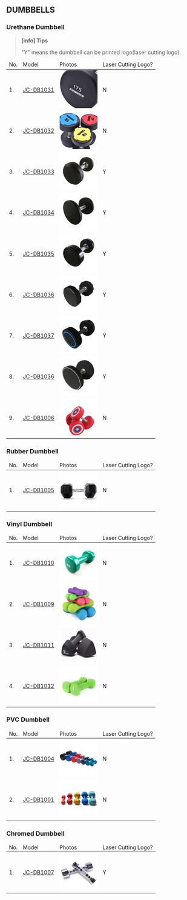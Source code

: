 ## DUMBBELLS

### Urethane Dumbbell 
> **[info] Tips**
> 
> "Y" means the dumbbell can be printed logo(laser cutting logo).

<table>
    <thead>
        <tr>
            <td>No.</td>
            <td>Model</td>
            <td>Photos</td>
            <td>Laser Cutting Logo?</td>
        </tr>
    </thead>
    <tbody>
        <tr>
            <td>1.</td>
            <td><a href="/products/free-weights/dumbbells/pu/intek_mode_db1031.md">JC-DB1031</a></td>
            <td><a href="/products/free-weights/dumbbells/pu/intek_mode_db1031.md"><img src="/imgs/DB/JC-DB1031/dumbbell_front_detail.jpg" width="100px" height="100px" /></a></td>
            <td>N</td>
        </tr>
        <tr>
            <td>2.</td>
            <td><a href="/products/free-weights/dumbbells/pu/chirus_xtrack_db1032.md">JC-DB1032</a></td>
            <td><a href="/products/free-weights/dumbbells/pu/chirus_xtrack_db1032.md"><img src="/imgs/DB/JC-DB1032/chirus_xtrack_front.jpg" width="100px" height="100px" /></a></td>
            <td>N</td>
        </tr>
        <tr>
            <td>3.</td>
            <td><a href="/products/free-weights/dumbbells/pu/urethane_precor_db1033.md">JC-DB1033</a></td>
            <td><a href="/products/free-weights/dumbbells/pu/urethane_precor_db1033.md"><img src="/imgs/DB/JC-DB1033/urethane_precor_db1033.jpg" width="100px" height="100px" /></a></td>
            <td>Y</td>
        </tr>
        <tr>
            <td>4.</td>
            <td><a href="/products/free-weights/dumbbells/pu/regular_round_head_db1034.md">JC-DB1034</a></td>
            <td><a href="/products/free-weights/dumbbells/pu/regular_round_head_db1034.md"><img src="/imgs/DB/JC-DB1034/round_head_db1034.jpg" width="100px" height="100px" /></a></td>
            <td>Y</td>
        </tr>
        <tr>
            <td>5.</td>
            <td><a href="/products/free-weights/dumbbells/pu/black_line_mode_db1035.md">JC-DB1035</a></td>
            <td><a href="/products/free-weights/dumbbells/pu/black_line_mode_db1035.md"><img src="/imgs/DB/JC-DB1035/round_head_line_db1035.jpg" width="100px" height="100px" /></a></td>
            <td>Y</td>
        </tr>
        <tr>
            <td>6.</td>
            <td><a href="/products/free-weights/dumbbells/pu/12_edges_mode_db1036.md">JC-DB1036</a></td>
            <td><a href="/products/free-weights/dumbbells/pu/12_edges_mode_db1036.md"><img src="/imgs/DB/JC-DB1036/12_head_db1036.jpg" width="100px" height="100px" /></a></td>
            <td>Y</td>
        </tr>
        <tr>
            <td>7.</td>
            <td><a href="/products/free-weights/dumbbells/pu/blue_line_mode_db1037.md">JC-DB1037</a></td>
            <td><a href="/products/free-weights/dumbbells/pu/blue_line_mode_db1037.md"><img src="/imgs/DB/JC-DB1037/round_blue_line_db1037.jpg" width="100px" height="100px" /></a></td>
            <td>Y</td>
        </tr>
        <tr>
            <td>8.</td>
            <td><a href="/products/free-weights/dumbbells/pu/white_line_mode_db1038.md">JC-DB1036</a></td>
            <td><a href="/products/free-weights/dumbbells/pu/white_line_mode_db1038.md"><img src="/imgs/DB/JC-DB1038/round_white_line_db1038.jpg" width="100px" height="100px" /></a></td>
            <td>Y</td>
        </tr>
        <tr>
            <td>9.</td>
            <td><a href="/products/free-weights/dumbbells/pu/american_cap_pu_db1006.md">JC-DB1006</a></td>
            <td><a href="/products/free-weights/dumbbells/pu/american_cap_pu_db1006.md"><img src="/imgs/DB/JC-DB1006/High-Quality-round-PU-Rubber-Dumbbell-In (4).jpg" width="100px" height="100px" /></a></td>
            <td>N</td>
        </tr>
    </tbody>
</table>

### Rubber Dumbbell 
<table>
    <thead>
        <tr>
            <td>No.</td>
            <td>Model</td>
            <td>Photos</td>
            <td>Laser Cutting Logo?</td>
        </tr>
    </thead>
    <tbody>
        <tr>
            <td>1.</td>
            <td><a href="/products/free-weights/dumbbells/rubber/hex_rubber_coated_db1005.md">JC-DB1005</a></td>
            <td><a href="/products/free-weights/dumbbells/rubber/hex_rubber_coated_db1005.md"><img src="/imgs/DB/JC-DB1005/Rubber-Hex-Dumbbell-Single-front.jpg" width="100px" height="100px" /></a></td>
            <td>N</td>
        </tr>
    </tbody>
</table>

### Vinyl Dumbbell
<table>
    <thead>
        <tr>
            <td>No.</td>
            <td>Model</td>
            <td>Photos</td>
            <td>Laser Cutting Logo?</td>
        </tr>
    </thead>
    <tbody>
        <tr>
            <td>1.</td>
            <td><a href="/products/free-weights/dumbbells/vinyl/ball_head_vinyl_dumbbell_db1010.md">JC-DB1010</a></td>
            <td><a href="/products/free-weights/dumbbells/vinyl/ball_head_vinyl_dumbbell_db1010.md"><img src="/imgs/DB/JC-DB1010/Wholesale-Weight-Lifting-3KG-Vinyl-Dumbbell (3).jpg" width="100px" height="100px" /></a></td>
            <td>N</td>
        </tr>
        <tr>
            <td>2.</td>
            <td><a href="/products/free-weights/dumbbells/vinyl/bone_shape_vinyl_dumbbell_db1009.md">JC-DB1009</a></td>
            <td><a href="/products/free-weights/dumbbells/vinyl/bone_shape_vinyl_dumbbell_db1009.md"><img src="/imgs/DB/JC-DB1009/Pair-of-Neoprene-Body-Sculpting-Hand-Weights (4).jpg" width="100px" height="100px" /></a></td>
            <td>N</td>
        </tr>
        <tr>
            <td>3.</td>
            <td><a href="/products/free-weights/dumbbells/vinyl/triangle_shape_vinyl_dumbbell_db1011.md">JC-DB1011</a></td>
            <td><a href="/products/free-weights/dumbbells/vinyl/triangle_shape_vinyl_dumbbell_db1011.md"><img src="/imgs/DB/JC-DB1011/Crossfit-Black-Triangle-Neoprene-Dumbbell (1).jpg" width="100px" height="100px" /></a></td>
            <td>N</td>
        </tr>
        <tr>
            <td>4.</td>
            <td><a href="/products/free-weights/dumbbells/vinyl/square_head_shape_vinyl_dumbbell_db1012.md">JC-DB1012</a></td>
            <td><a href="/products/free-weights/dumbbells/vinyl/square_head_shape_vinyl_dumbbell_db1012.md"><img src="/imgs/DB/JC-DB1012/Strength-Training-Weight-Easy-Grip-Square-Neoprene-1.jpg" width="100px" height="100px" /></a></td> <td>N</td>
        </tr>
    </tbody>
</table>

### PVC Dumbbell
<table>
    <thead>
        <tr>
            <td>No.</td>
            <td>Model</td>
            <td>Photos</td>
            <td>Laser Cutting Logo?</td>
        </tr>
    </thead>
    <tbody>
        <tr>
            <td>1.</td>
            <td><a href="/products/free-weights/dumbbells/pvc/round_head_pvc_dumbbell_db1004.md">JC-DB1004</a></td>
            <td><a href="/products/free-weights/dumbbells/pvc/round_head_pvc_dumbbell_db1004.md"><img src="/imgs/DB/JC-DB1004/High-Quantity-Round-Shape-Cement-Vinyl-Concrete.jpg" width="100px" height="100px" /></a></td>
            <td>N</td>
        </tr>
        <tr>
            <td>2.</td>
            <td><a href="/products/free-weights/dumbbells/pvc/hex_pvc_dumbbell_db1001.md">JC-DB1001</a></td>
            <td><a href="/products/free-weights/dumbbells/pvc/hex_pvc_dumbbell_db1001.md"><img src="/imgs/DB/JC-DB1001/Color-Plastic-Sand-Dumbbell-Set.jpg_350x350.jpg" width="100px" height="100px" /></a></td>
            <td>N</td>
        </tr>
    </tbody>
</table>

### Chromed Dumbbell
<table>
    <thead>
        <tr>
            <td>No.</td>
            <td>Model</td>
            <td>Photos</td>
            <td>Laser Cutting Logo?</td>
        </tr>
    </thead>
    <tbody>
        <tr>
            <td>1.</td>
            <td><a href="/products/free-weights/dumbbells/chromed/chromed_dumbbell_db1007.md">JC-DB1007</a></td>
            <td><a href="/products/free-weights/dumbbells/chromed/chromed_dumbbell_db1007.md"><img src="/imgs/DB/JC-DB1007/Fitness-Chrome-Dumbbell (2).jpg" width="100px" height="100px" /></a></td>
            <td>Y</td>
        </tr>
    </tbody>
</table>